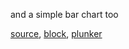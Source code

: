 and a simple bar chart too

[source](https://github.com/rrag/react-stockcharts/blob/master/docs/lib/charts/BarChart.jsx), [block](http://bl.ocks.org/rrag/b87d124b8879c671f140), [plunker](http://plnkr.co/edit/gist:b87d124b8879c671f140?p=preview)
